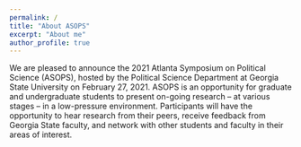 ```yaml
---
permalink: /
title: "About ASOPS"
excerpt: "About me"
author_profile: true
---
```


We are pleased to announce the 2021 Atlanta Symposium on Political Science (ASOPS), hosted by the Political Science Department at Georgia State University on February 27, 2021.  ASOPS is an opportunity for graduate and undergraduate students to present on-going research – at various stages – in a low-pressure environment.  Participants will have the opportunity to hear research from their peers, receive feedback from Georgia State faculty, and network with other students and faculty in their areas of interest.


